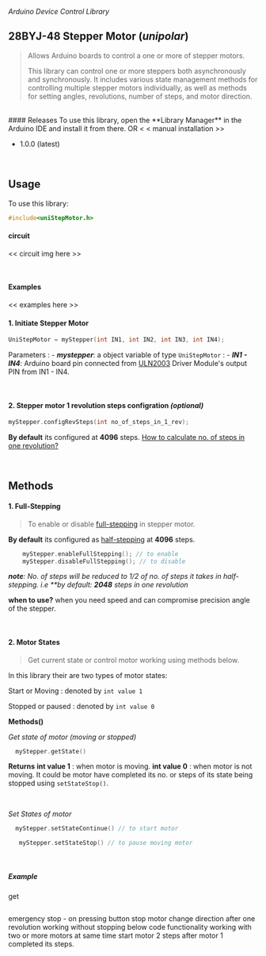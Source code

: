 _Arduino Device Control Library_
## 28BYJ-48 Stepper Motor (_unipolar_)
> Allows Arduino boards to control a one or more of stepper motors.
> 
> This library can control one or more steppers both asynchronously and synchronously. It includes various state management methods for controlling multiple stepper motors individually, as well as methods for setting angles, revolutions, number of steps, and motor direction.

<br>
#### Releases
To use this library, open the **Library Manager** in the Arduino IDE and install it from there. OR
< < manual installation >>

- 1.0.0 (latest)

<br>

## Usage
To use this library:
```cpp
#include<uniStepMotor.h>
```

#### circuit
<< circuit img here >>

<br>

#### Examples
<< examples here >>
<br>

#### 1. Initiate Stepper Motor

```cpp
UniStepMotor = myStepper(int IN1, int IN2, int IN3, int IN4);
``` 
Parameters
: - **_mystepper_**: a object variable of type ```UniStepMotor```
: - **_IN1 - IN4_**: Arduino board pin connected from [ULN2003]() Driver Module's output PIN from  IN1 - IN4. 

<br>
  

#### 2. Stepper motor 1 revolution steps configration *(optional)*
```cpp
myStepper.configRevSteps(int no_of_steps_in_1_rev);
```

__By default__ its configured at __4096__ steps. [How to calculate no. of steps in one revolution?]()


<br>

## Methods
#### 1. Full-Stepping
> To enable or disable [full-stepping]() in stepper motor.

__By default__ its configured as [half-stepping]() at __4096__ steps.

```cpp
    myStepper.enableFullStepping(); // to enable
    myStepper.disableFullStepping(); // to disable
```

_**note**: No. of steps will be reduced to 1/2 of no. of steps it takes in half-stepping. i.e **by default: **2048** steps in one revolution_

__when to use?__
when you need speed and can compromise precision angle of the stepper.

<br>

#### 2. Motor States
> Get current state or control motor working using methods below.

In this library their are two types of motor states:

Start or Moving
: denoted by ```int value 1```

Stopped or paused
: denoted by ```int value 0```

**Methods()**

_Get state of motor (moving or stopped)_ 
```cpp
  myStepper.getState()
  ```
**Returns**
**int value 1** : when motor is moving.
**int value 0** : when motor is not moving. It could be motor have completed its no. or steps of its state being stopped using ```setStateStop()```.

<br>

_Set States of motor_

```cpp
  myStepper.setStateContinue() // to start motor
  ```
```cpp
   myStepper.setStateStop() // to pause moving motor
   ```

<br>

##### Example
get 
```cpp

```
emergency stop - on pressing button stop motor
change direction after one revolution
working without stopping below code functionality 
working with two or more motors at same time
start motor 2 steps after motor 1 completed its steps.

